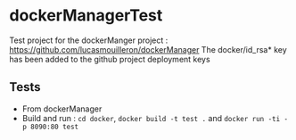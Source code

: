 dockerManagerTest
=================

Test project for the dockerManger project : https://github.com/lucasmouilleron/dockerManager
The docker/id_rsa* key has been added to the github project deployment keys

Tests
-----
- From dockerManager
- Build and run : `cd docker`, `docker build -t test .` and `docker run -ti -p 8090:80 test`